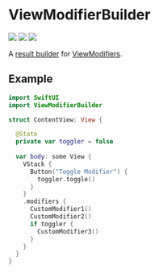 # ViewModifierBuilder

[![](https://img.shields.io/badge/Swift_Package_Manager-compatible-ed702d.svg?style=flat)](https://github.com/apple/swift-package-manager)
[![](https://img.shields.io/endpoint?url=https%3A%2F%2Fswiftpackageindex.com%2Fapi%2Fpackages%2Fericlewis%2Fswiftui-viewmodifierbuilder%2Fbadge%3Ftype%3Dswift-versions)](https://swiftpackageindex.com/ericlewis/ViewModifierBuilder)
[![](https://img.shields.io/endpoint?url=https%3A%2F%2Fswiftpackageindex.com%2Fapi%2Fpackages%2Fericlewis%2Fswiftui-viewmodifierbuilder%2Fbadge%3Ftype%3Dplatforms)](https://swiftpackageindex.com/ericlewis/ViewModifierBuilder)

A [result builder](https://github.com/apple/swift-evolution/blob/main/proposals/0289-result-builders.md) for [ViewModifiers](https://developer.apple.com/documentation/swiftui/viewmodifier/).

## Example
```swift
import SwiftUI
import ViewModifierBuilder

struct ContentView: View {

  @State
  private var toggler = false
  
  var body: some View {
    VStack {
      Button("Toggle Modifier") {
        toggler.toggle()
      }
    }
    .modifiers {
      CustomModifier1()
      CustomModifier2()
      if toggler {
        CustomModifier3()
      }
    }
  }
}

```
